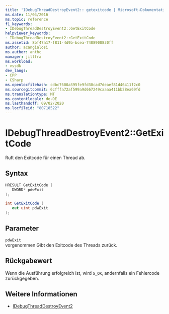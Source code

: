```yaml
---
title: 'IDebugThreadDestroyEvent2:: getexitcode | Microsoft-Dokumentation'
ms.date: 11/04/2016
ms.topic: reference
f1_keywords:
- IDebugThreadDestroyEvent2::GetExitCode
helpviewer_keywords:
- IDebugThreadDestroyEvent2::GetExitCode
ms.assetid: 8bf47a17-f811-4d9b-bcea-7488908830ff
author: acangialosi
ms.author: anthc
manager: jillfra
ms.workload:
- vssdk
dev_langs:
- CPP
- CSharp
ms.openlocfilehash: cdbc7600a395fe9fd30cad7deaef81d46411f2c0
ms.sourcegitcommit: 6cfffa72af599a9d667249caaaa411bb28ea69fd
ms.translationtype: MT
ms.contentlocale: de-DE
ms.lasthandoff: 09/02/2020
ms.locfileid: "80718522"
---
```

# <a name="idebugthreaddestroyevent2getexitcode"></a>IDebugThreadDestroyEvent2::GetExitCode
Ruft den Exitcode für einen Thread ab.

## <a name="syntax"></a>Syntax

```cpp
HRESULT GetExitCode ( 
   DWORD* pdwExit
);
```

```csharp
int GetExitCode ( 
   out uint pdwExit
);
```

## <a name="parameters"></a>Parameter
`pdwExit`\
vorgenommen Gibt den Exitcode des Threads zurück.

## <a name="return-value"></a>Rückgabewert
 Wenn die Ausführung erfolgreich ist, wird `S_OK`, andernfalls ein Fehlercode zurückgegeben.

## <a name="see-also"></a>Weitere Informationen
- [IDebugThreadDestroyEvent2](../../../extensibility/debugger/reference/idebugthreaddestroyevent2.md)
